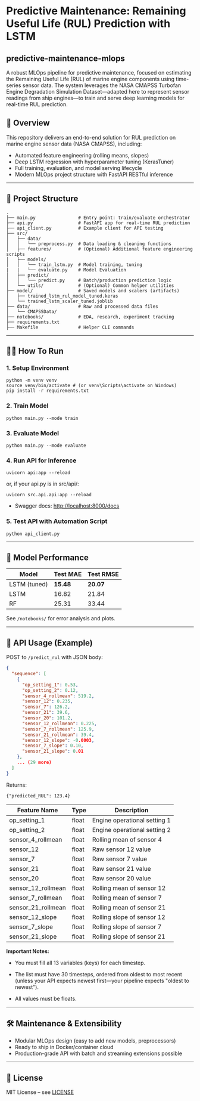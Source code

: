 # Predictive Maintenance: Remaining Useful Life (RUL) Prediction with LSTM

## predictive-maintenance-mlops

A robust MLOps pipeline for predictive maintenance, focused on estimating the Remaining Useful Life (RUL) of marine engine components using time-series sensor data. The system leverages the NASA CMAPSS Turbofan Engine Degradation Simulation Dataset—adapted here to represent sensor readings from ship engines—to train and serve deep learning models for real-time RUL prediction.

## 🚀 Overview
This repository delivers an end-to-end solution for RUL prediction on marine engine sensor data (NASA CMAPSS), including:
- Automated feature engineering (rolling means, slopes)
- Deep LSTM regression with hyperparameter tuning (KerasTuner)
- Full training, evaluation, and model serving lifecycle
- Modern MLOps project structure with FastAPI RESTful inference

---

## 📁 Project Structure

```text
.
├── main.py                # Entry point: train/evaluate orchestrator
├── api.py                 # FastAPI app for real-time RUL prediction
├── api_client.py          # Example client for API testing
├── src/
│   ├── data/
│   │   └── preprocess.py  # Data loading & cleaning functions
│   ├── features/          # (Optional) Additional feature engineering scripts
│   ├── models/
│   │   └── train_lstm.py  # Model training, tuning
|   |   └── evaluate.py    # Model Evaluation
│   ├── predict/
│   │   └── predict.py     # Batch/production prediction logic
│   └── utils/             # (Optional) Common helper utilities
├── model/                 # Saved models and scalers (artifacts)
│   ├── trained_lstm_rul_model_tuned.keras
│   └── trained_lstm_scaler_tuned.joblib
├── data/                  # Raw and processed data files
│   └── CMAPSSData/
├── notebooks/             # EDA, research, experiment tracking
├── requirements.txt
├── Makefile               # Helper CLI commands
```
---

## 🧑‍💻 How To Run

### 1. **Setup Environment**

```text
python -m venv venv
source venv/bin/activate # (or venv\Scripts\activate on Windows)
pip install -r requirements.txt
```

### 2. **Train Model**

```text
python main.py --mode train
```

### 3. **Evaluate Model**

```text
python main.py --mode evaluate
```

### 4. **Run API for Inference**

```text
uvicorn api:app --reload
```

or, if your api.py is in src/api/: 
```text
uvicorn src.api.api:app --reload
```

- Swagger docs: [http://localhost:8000/docs](http://localhost:8000/docs)

### 5. **Test API with Automation Script**

```text
python api_client.py
```

---

## 🔎 Model Performance

| Model        | Test MAE | Test RMSE |
|--------------|----------|-----------|
| LSTM (tuned) | **15.48**| **20.07** |
| LSTM         | 16.82    | 21.84     |
| RF           | 25.31    | 33.44     |

See `/notebooks/` for error analysis and plots.

---

## 🚦 API Usage (Example)

POST to `/predict_rul` with JSON body:
```JSON
{
  "sequence": [
    {
      "op_setting_1": 0.53,
      "op_setting_2": 0.12,
      "sensor_4_rollmean": 519.2,
      "sensor_12": 0.235,
      "sensor_7": 126.2,
      "sensor_21": 39.6,
      "sensor_20": 101.2,
      "sensor_12_rollmean": 0.225,
      "sensor_7_rollmean": 125.9,
      "sensor_21_rollmean": 39.4,
      "sensor_12_slope": -0.0003,
      "sensor_7_slope": 0.10,
      "sensor_21_slope": 0.01
    },
    ... (29 more)
  ]
}

```
Returns:  
```text
{"predicted_RUL": 123.4}
```

| Feature Name        | Type   | Description                      |
|---------------------|--------|----------------------------------|
| op_setting_1        | float  | Engine operational setting 1     |
| op_setting_2        | float  | Engine operational setting 2     |
| sensor_4_rollmean   | float  | Rolling mean of sensor 4         |
| sensor_12           | float  | Raw sensor 12 value              |
| sensor_7            | float  | Raw sensor 7 value               |
| sensor_21           | float  | Raw sensor 21 value              |
| sensor_20           | float  | Raw sensor 20 value              |
| sensor_12_rollmean  | float  | Rolling mean of sensor 12        |
| sensor_7_rollmean   | float  | Rolling mean of sensor 7         |
| sensor_21_rollmean  | float  | Rolling mean of sensor 21        |
| sensor_12_slope     | float  | Rolling slope of sensor 12       |
| sensor_7_slope      | float  | Rolling slope of sensor 7        |
| sensor_21_slope     | float  | Rolling slope of sensor 21       |

**Important Notes:**

* You must fill all 13 variables (keys) for each timestep.

* The list must have 30 timesteps, ordered from oldest to most recent (unless your API expects newest first—your pipeline expects "oldest to newest").

* All values must be floats.
---

## 🛠️ Maintenance & Extensibility

- Modular MLOps design (easy to add new models, preprocessors)
- Ready to ship in Docker/container cloud
- Production-grade API with batch and streaming extensions possible

---

## 📑 License

MIT License – see [LICENSE](LICENSE)
